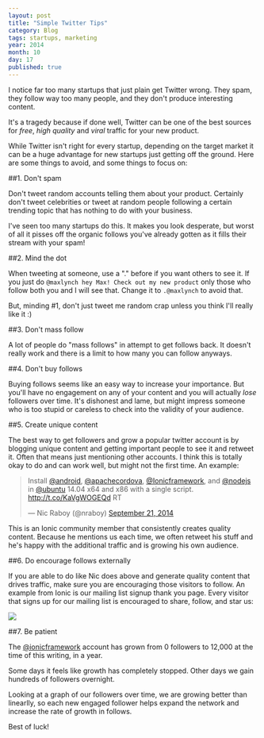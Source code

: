 ```yaml
---
layout: post
title: "Simple Twitter Tips"
category: Blog
tags: startups, marketing
year: 2014
month: 10
day: 17
published: true
---
```


I notice far too many startups that just plain get Twitter wrong. They spam, they follow way too many people, and they don't produce interesting content.

It's a tragedy because if done well, Twitter can be one of the best sources for *free*, *high quality* and *viral* traffic for your new product.

While Twitter isn't right for every startup, depending on the target market it can be a huge advantage for new startups just getting off the ground. Here are some things to avoid, and some things to focus on:

##1. Don't spam

Don't tweet random accounts telling them about your product. Certainly don't tweet celebrities or tweet at random people
following a certain trending topic that has nothing to do with your business.

I've seen too many startups do this. It makes you look desperate, but worst of all it pisses off the organic follows you've already gotten as it fills
their stream with your spam!

##2. Mind the dot

When tweeting at someone, use a "." before if you want others to see it. If you just do `@maxlynch hey Max! Check out my new product` only those
who follow both you and I will see that. Change it to `.@maxlynch` to avoid that.

But, minding #1, don't just tweet me random crap unless you think I'll really like it :)

##3. Don't mass follow

A lot of people do "mass follows" in attempt to get follows back. It doesn't really work and there is a limit to how many you can follow anyways.

##4. Don't buy follows

Buying follows seems like an easy way to increase your importance. But you'll have no engagement on any of your content and
you will actually *lose* followers over time. It's dishonest and lame, but might impress someone who is too stupid
or careless to check into the validity of your audience.

##5. Create unique content

The best way to get followers and grow a popular twitter account is by blogging unique content and getting
important people to see it and retweet it. Often that means just mentioning other accounts. I think this is totally okay to do
and can work well, but might not the first time. An example:

<blockquote class="twitter-tweet" data-partner="tweetdeck"><p>Install <a href="https://twitter.com/Android">@android</a>, <a href="https://twitter.com/apachecordova">@apachecordova</a>, <a href="https://twitter.com/Ionicframework">@Ionicframework</a>, and <a href="https://twitter.com/nodejs">@nodejs</a> in <a href="https://twitter.com/ubuntu">@ubuntu</a> 14.04 x64 and x86 with a single script. <a href="http://t.co/KaVgWOGEQd">http://t.co/KaVgWOGEQd</a> RT</p>&mdash; Nic Raboy (@nraboy) <a href="https://twitter.com/nraboy/status/513695876045225984">September 21, 2014</a></blockquote>
<script async src="//platform.twitter.com/widgets.js" charset="utf-8"></script>

This is an Ionic community member that consistently creates quality content. Because he mentions us each time, we often retweet his stuff
and he's happy with the additional traffic and is growing his own audience.

##6. Do encourage follows externally

If you are able to do like Nic does above and generate quality content that drives traffic, make sure you are
encouraging those visitors to follow. An example from Ionic is our mailing list signup thank you page. Every visitor
that signs up for our mailing list is encouraged to share, follow, and star us:

<img src="https://s3.amazonaws.com/maxlynch.com/follows.png" style="max-width: 100%">

##7. Be patient

The [@ionicframework](http://twitter.com/ionicframework) account has grown from 0 followers to 12,000 at the time of this writing, in a year.

Some days it feels like growth has completely stopped. Other days we gain hundreds of followers overnight.

Looking at a graph of our followers over time, we are growing better than linearlly, so each new engaged follower helps expand
the network and increase the rate of growth in follows.

Best of luck!



